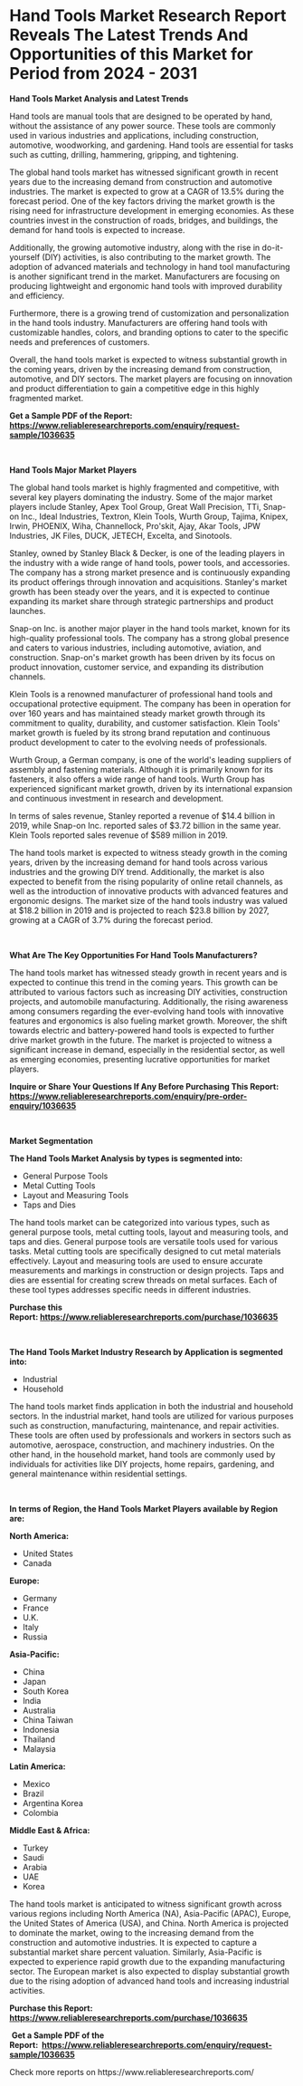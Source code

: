 <p><h1>Hand Tools Market Research Report Reveals The Latest Trends And Opportunities of this Market for Period from 2024 - 2031</h1></p><p><strong>Hand Tools Market Analysis and Latest Trends</strong></p>
<p><p>Hand tools are manual tools that are designed to be operated by hand, without the assistance of any power source. These tools are commonly used in various industries and applications, including construction, automotive, woodworking, and gardening. Hand tools are essential for tasks such as cutting, drilling, hammering, gripping, and tightening.</p><p>The global hand tools market has witnessed significant growth in recent years due to the increasing demand from construction and automotive industries. The market is expected to grow at a CAGR of 13.5% during the forecast period. One of the key factors driving the market growth is the rising need for infrastructure development in emerging economies. As these countries invest in the construction of roads, bridges, and buildings, the demand for hand tools is expected to increase.</p><p>Additionally, the growing automotive industry, along with the rise in do-it-yourself (DIY) activities, is also contributing to the market growth. The adoption of advanced materials and technology in hand tool manufacturing is another significant trend in the market. Manufacturers are focusing on producing lightweight and ergonomic hand tools with improved durability and efficiency.</p><p>Furthermore, there is a growing trend of customization and personalization in the hand tools industry. Manufacturers are offering hand tools with customizable handles, colors, and branding options to cater to the specific needs and preferences of customers.</p><p>Overall, the hand tools market is expected to witness substantial growth in the coming years, driven by the increasing demand from construction, automotive, and DIY sectors. The market players are focusing on innovation and product differentiation to gain a competitive edge in this highly fragmented market.</p></p>
<p><strong>Get a Sample PDF of the Report:&nbsp; <a href="https://www.reliableresearchreports.com/enquiry/request-sample/1036635">https://www.reliableresearchreports.com/enquiry/request-sample/1036635</a></strong></p>
<p>&nbsp;</p>
<p><strong>Hand Tools Major Market Players</strong></p>
<p><p>The global hand tools market is highly fragmented and competitive, with several key players dominating the industry. Some of the major market players include Stanley, Apex Tool Group, Great Wall Precision, TTi, Snap-on Inc., Ideal Industries, Textron, Klein Tools, Wurth Group, Tajima, Knipex, Irwin, PHOENIX, Wiha, Channellock, Pro'skit, Ajay, Akar Tools, JPW Industries, JK Files, DUCK, JETECH, Excelta, and Sinotools.</p><p>Stanley, owned by Stanley Black & Decker, is one of the leading players in the industry with a wide range of hand tools, power tools, and accessories. The company has a strong market presence and is continuously expanding its product offerings through innovation and acquisitions. Stanley's market growth has been steady over the years, and it is expected to continue expanding its market share through strategic partnerships and product launches.</p><p>Snap-on Inc. is another major player in the hand tools market, known for its high-quality professional tools. The company has a strong global presence and caters to various industries, including automotive, aviation, and construction. Snap-on's market growth has been driven by its focus on product innovation, customer service, and expanding its distribution channels.</p><p>Klein Tools is a renowned manufacturer of professional hand tools and occupational protective equipment. The company has been in operation for over 160 years and has maintained steady market growth through its commitment to quality, durability, and customer satisfaction. Klein Tools' market growth is fueled by its strong brand reputation and continuous product development to cater to the evolving needs of professionals.</p><p>Wurth Group, a German company, is one of the world's leading suppliers of assembly and fastening materials. Although it is primarily known for its fasteners, it also offers a wide range of hand tools. Wurth Group has experienced significant market growth, driven by its international expansion and continuous investment in research and development.</p><p>In terms of sales revenue, Stanley reported a revenue of $14.4 billion in 2019, while Snap-on Inc. reported sales of $3.72 billion in the same year. Klein Tools reported sales revenue of $589 million in 2019.</p><p>The hand tools market is expected to witness steady growth in the coming years, driven by the increasing demand for hand tools across various industries and the growing DIY trend. Additionally, the market is also expected to benefit from the rising popularity of online retail channels, as well as the introduction of innovative products with advanced features and ergonomic designs. The market size of the hand tools industry was valued at $18.2 billion in 2019 and is projected to reach $23.8 billion by 2027, growing at a CAGR of 3.7% during the forecast period.</p></p>
<p>&nbsp;</p>
<p><strong>What Are The Key Opportunities For Hand Tools Manufacturers?</strong></p>
<p><p>The hand tools market has witnessed steady growth in recent years and is expected to continue this trend in the coming years. This growth can be attributed to various factors such as increasing DIY activities, construction projects, and automobile manufacturing. Additionally, the rising awareness among consumers regarding the ever-evolving hand tools with innovative features and ergonomics is also fueling market growth. Moreover, the shift towards electric and battery-powered hand tools is expected to further drive market growth in the future. The market is projected to witness a significant increase in demand, especially in the residential sector, as well as emerging economies, presenting lucrative opportunities for market players.</p></p>
<p><strong>Inquire or Share Your Questions If Any Before Purchasing This Report: <a href="https://www.reliableresearchreports.com/enquiry/pre-order-enquiry/1036635">https://www.reliableresearchreports.com/enquiry/pre-order-enquiry/1036635</a></strong></p>
<p>&nbsp;</p>
<p><strong>Market Segmentation</strong></p>
<p><strong>The Hand Tools Market Analysis by types is segmented into:</strong></p>
<p><ul><li>General Purpose Tools</li><li>Metal Cutting Tools</li><li>Layout and Measuring Tools</li><li>Taps and Dies</li></ul></p>
<p><p>The hand tools market can be categorized into various types, such as general purpose tools, metal cutting tools, layout and measuring tools, and taps and dies. General purpose tools are versatile tools used for various tasks. Metal cutting tools are specifically designed to cut metal materials effectively. Layout and measuring tools are used to ensure accurate measurements and markings in construction or design projects. Taps and dies are essential for creating screw threads on metal surfaces. Each of these tool types addresses specific needs in different industries.</p></p>
<p><strong>Purchase this Report:&nbsp;<a href="https://www.reliableresearchreports.com/purchase/1036635">https://www.reliableresearchreports.com/purchase/1036635</a></strong></p>
<p>&nbsp;</p>
<p><strong>The Hand Tools Market Industry Research by Application is segmented into:</strong></p>
<p><ul><li>Industrial</li><li>Household</li></ul></p>
<p><p>The hand tools market finds application in both the industrial and household sectors. In the industrial market, hand tools are utilized for various purposes such as construction, manufacturing, maintenance, and repair activities. These tools are often used by professionals and workers in sectors such as automotive, aerospace, construction, and machinery industries. On the other hand, in the household market, hand tools are commonly used by individuals for activities like DIY projects, home repairs, gardening, and general maintenance within residential settings.</p></p>
<p>&nbsp;</p>
<p><strong>In terms of Region, the Hand Tools Market Players available by Region are:</strong></p>
<p>
    <p> <strong> North America: </strong>
        <ul>
            <li>United States</li>
            <li>Canada</li>
        </ul>
        </p> 
    <p> <strong> Europe: </strong>
        <ul>
            <li>Germany</li>
            <li>France</li>
            <li>U.K.</li>
            <li>Italy</li>
            <li>Russia</li>
        </ul>
        </p> 
    <p> <strong> Asia-Pacific: </strong>
        <ul>
            <li>China</li>
            <li>Japan</li>
            <li>South Korea</li>
            <li>India</li>
            <li>Australia</li>
            <li>China Taiwan</li>
            <li>Indonesia</li>
            <li>Thailand</li>
            <li>Malaysia</li>
        </ul>
        </p> 
    <p> <strong> Latin America: </strong>
        <ul>
            <li>Mexico</li>
            <li>Brazil</li>
            <li>Argentina Korea</li>
            <li>Colombia</li>
        </ul>
        </p> 
    <p> <strong> Middle East & Africa: </strong>
        <ul>
            <li>Turkey</li>
            <li>Saudi</li>
            <li>Arabia</li>
            <li>UAE</li>
            <li>Korea</li>
        </ul>
    </p>
    </p>
<p><p>The hand tools market is anticipated to witness significant growth across various regions including North America (NA), Asia-Pacific (APAC), Europe, the United States of America (USA), and China. North America is projected to dominate the market, owing to the increasing demand from the construction and automotive industries. It is expected to capture a substantial market share percent valuation. Similarly, Asia-Pacific is expected to experience rapid growth due to the expanding manufacturing sector. The European market is also expected to display substantial growth due to the rising adoption of advanced hand tools and increasing industrial activities.</p></p>
<p><strong>Purchase this Report: <a href="https://www.reliableresearchreports.com/purchase/1036635">https://www.reliableresearchreports.com/purchase/1036635</a></strong></p>
<p>&nbsp;<strong>Get a Sample PDF of the Report:&nbsp;&nbsp;<a href="https://www.reliableresearchreports.com/enquiry/request-sample/1036635">https://www.reliableresearchreports.com/enquiry/request-sample/1036635</a></strong></p>
<p><strong></strong></p>
<p>Check more reports on https://www.reliableresearchreports.com/</p>